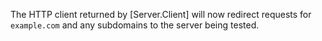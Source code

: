 The HTTP client returned by [Server.Client] will now redirect requests for
`example.com` and any subdomains to the server being tested.
